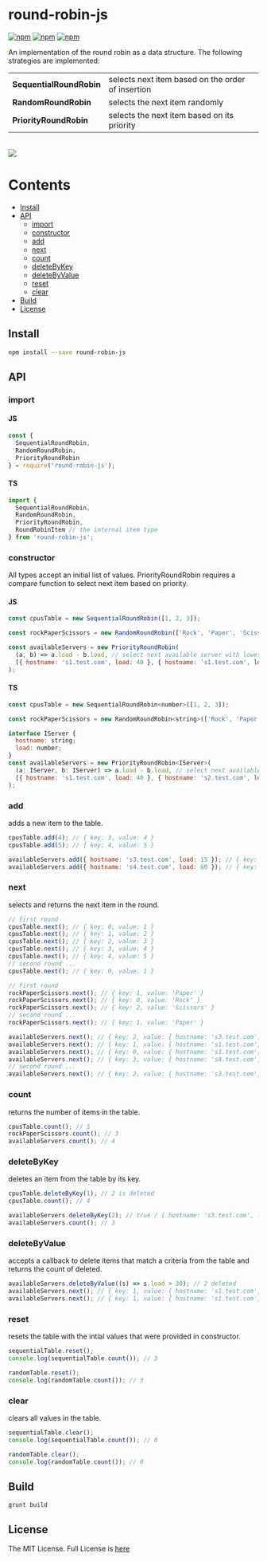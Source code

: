 # round-robin-js

[![npm](https://img.shields.io/npm/v/round-robin-js.svg)](https://www.npmjs.com/package/round-robin-js) [![npm](https://img.shields.io/npm/dm/round-robin-js.svg)](https://www.npmjs.com/package/round-robin-js) [![npm](https://img.shields.io/badge/node-%3E=%206.0-blue.svg)](https://www.npmjs.com/package/round-robin-js)

An implementation of the round robin as a data structure. The following strategies are implemented:
<table>
  <tr>
    <td><b>SequentialRoundRobin</b></td>
    <td>selects next item based on the order of insertion</td>
  </tr>
  <tr>
    <td><b>RandomRoundRobin</b></td>
    <td>selects the next item randomly</td>
  </tr>
  <tr>
    <td><b>PriorityRoundRobin</b></td>
    <td>selects the next item based on its priority</td>
  </tr>
</table>
<br/>

<img src="https://user-images.githubusercontent.com/6517308/121813242-859a9700-cc6b-11eb-99c0-49e5bb63005b.jpg">

# Contents
* [Install](#install)
* [API](#api)
  * [import](#import)
  * [constructor](#constructor)
  * [add](#add)
  * [next](#next)
  * [count](#count)
  * [deleteByKey](#deletebykey)
  * [deleteByValue](#deletebyvalue)
  * [reset](#reset)
  * [clear](#clear)
 * [Build](#build)
 * [License](#license)

## Install

```sh
npm install --save round-robin-js
```

## API

### import

#### JS

```js
const {
  SequentialRoundRobin,
  RandomRoundRobin,
  PriorityRoundRobin
} = require('round-robin-js');
```

#### TS
```js
import {
  SequentialRoundRobin,
  RandomRoundRobin,
  PriorityRoundRobin,
  RoundRobinItem // the internal item type
} from 'round-robin-js';
```

### constructor
All types accept an initial list of values. PriorityRoundRobin requires a compare function to select next item based on priority.

#### JS

```js
const cpusTable = new SequentialRoundRobin([1, 2, 3]);

const rockPaperScissors = new RandomRoundRobin(['Rock', 'Paper', 'Scissors']);

const availableServers = new PriorityRoundRobin(
  (a, b) => a.load - b.load, // select next available server with lowest load
  [{ hostname: 's1.test.com', load: 40 }, { hostname: 's1.test.com', load: 30 }]
);
```

#### TS

```js
const cpusTable = new SequentialRoundRobin<number>([1, 2, 3]);

const rockPaperScissors = new RandomRoundRobin<string>(['Rock', 'Paper', 'Scissors']);

interface IServer {
  hostname: string;
  load: number;
}
const availableServers = new PriorityRoundRobin<IServer>(
  (a: IServer, b: IServer) => a.load - b.load, // select next available server with lowest load
  [{ hostname: 's1.test.com', load: 40 }, { hostname: 's2.test.com', load: 30 }]
);
```

### add
adds a new item to the table.

```js
cpusTable.add(4); // { key: 3, value: 4 }
cpusTable.add(5); // { key: 4, value: 5 }

availableServers.add({ hostname: 's3.test.com', load: 15 }); // { key: 2, value: { hostname: 's3.test.com', load: 15 } }
availableServers.add({ hostname: 's4.test.com', load: 60 }); // { key: 3, value: { hostname: 's4.test.com', load: 60 } }
```

### next
selects and returns the next item in the round.

```js
// first round
cpusTable.next(); // { key: 0, value: 1 }
cpusTable.next(); // { key: 1, value: 2 }
cpusTable.next(); // { key: 2, value: 3 }
cpusTable.next(); // { key: 3, value: 4 }
cpusTable.next(); // { key: 4, value: 5 }
// second round ...
cpusTable.next(); // { key: 0, value: 1 }

// first round
rockPaperScissors.next(); // { key: 1, value: 'Paper' }
rockPaperScissors.next(); // { key: 0, value: 'Rock' }
rockPaperScissors.next(); // { key: 2, value: 'Scissors' }
// second round ...
rockPaperScissors.next(); // { key: 1, value: 'Paper' }

availableServers.next(); // { key: 2, value: { hostname: 's3.test.com', load: 15 } }
availableServers.next(); // { key: 1, value: { hostname: 's1.test.com', load: 30 } }
availableServers.next(); // { key: 0, value: { hostname: 's1.test.com', load: 40 } }
availableServers.next(); // { key: 3, value: { hostname: 's4.test.com', load: 60 } }
// second round ...
availableServers.next(); // { key: 2, value: { hostname: 's3.test.com', load: 15 } }
```

### count
returns the number of items in the table.

```js
cpusTable.count(); // 5
rockPaperScissors.count(); // 3
availableServers.count(); // 4
```

### deleteByKey
deletes an item from the table by its key.

```js
cpusTable.deleteByKey(1); // 2 is deleted
cpusTable.count(); // 4

availableServers.deleteByKey(2); // true / { hostname: 's3.test.com', load: 15 } is deleted
availableServers.count(); // 3
```

### deleteByValue
accepts a callback to delete items that match a criteria from the table and returns the count of deleted.

```js
availableServers.deleteByValue((s) => s.load > 30); // 2 deleted
availableServers.next(); // { key: 1, value: { hostname: 's1.test.com', load: 30 } }
availableServers.next(); // { key: 1, value: { hostname: 's1.test.com', load: 30 } }
```

### reset
resets the table with the intial values that were provided in constructor.

```js
sequentialTable.reset();
console.log(sequentialTable.count()); // 3

randomTable.reset();
console.log(randomTable.count()); // 3
```

### clear
clears all values in the table.

```js
sequentialTable.clear();
console.log(sequentialTable.count()); // 0

randomTable.clear();
console.log(randomTable.count()); // 0
```

## Build
```
grunt build
```

## License
The MIT License. Full License is [here](https://github.com/eyas-ranjous/round-robin-js/blob/main/LICENSE)

